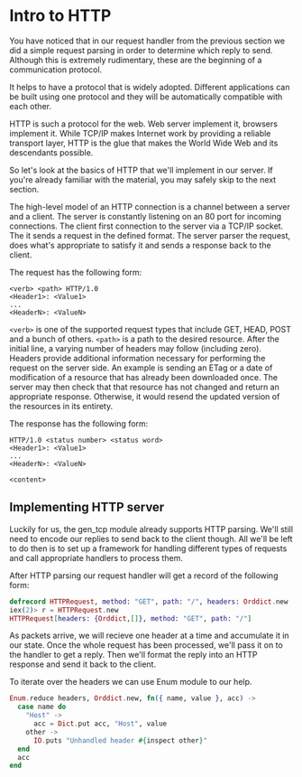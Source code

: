 Intro to HTTP
=============

You have noticed that in our request handler from the previous section we did a simple request parsing in order to determine which reply to send. Although this is extremely rudimentary, these are the beginning of a communication protocol.

It helps to have a protocol that is widely adopted. Different applications can be built using one protocol and they will be automatically compatible with each other.

HTTP is such a protocol for the web. Web server implement it, browsers implement it. While TCP/IP makes Internet work by providing a reliable transport layer, HTTP is the glue that makes the World Wide Web and its descendants possible.

So let's look at the basics of HTTP that we'll implement in our server. If you're already familiar with the material, you may safely skip to the next section.


The high-level model of an HTTP connection is a channel between a server and a client. The server is constantly listening on an 80 port for incoming connections. The client first connection to the server via a TCP/IP socket. The it sends a request in the defined format. The server parser the request, does what's appropriate to satisfy it and sends a response back to the client.

The request has the following form:

```
<verb> <path> HTTP/1.0
<Header1>: <Value1>
...
<HeaderN>: <ValueN>
```

`<verb>` is one of the supported request types that include GET, HEAD, POST and a bunch of others.
`<path>` is a path to the desired resource.
After the initial line, a varying number of headers may follow (including zero). Headers provide additional information necessary for performing the request on the server side. An example is sending an ETag or a date of modification of a resource that has already been downloaded once. The server may then check that that resource has not changed and return an appropriate response. Otherwise, it would resend the updated version of the resources in its entirety.

The response has the following form:

```
HTTP/1.0 <status number> <status word>
<Header1>: <Value1>
...
<HeaderN>: <ValueN>

<content>
```

## Implementing HTTP server ##

Luckily for us, the gen_tcp module already supports HTTP parsing. We'll still need to encode our replies to send back to the client though. All we'll be left to do then is to set up a framework for handling different types of requests and call appropriate handlers to process them.

After HTTP parsing our request handler will get a record of the following form:

```elixir
defrecord HTTPRequest, method: "GET", path: "/", headers: Orddict.new
iex(2)> r = HTTPRequest.new
HTTPRequest[headers: {Orddict,[]}, method: "GET", path: "/"]
```

As packets arrive, we will recieve one header at a time and accumulate it in our state. Once the whole request has been processed, we'll pass it on to the handler to get a reply. Then we'll format the reply into an HTTP response and send it back to the client.

To iterate over the headers we can use Enum module to our help.

```elixir
Enum.reduce headers, Orddict.new, fn({ name, value }, acc) ->
  case name do
    "Host" ->
      acc = Dict.put acc, "Host", value
    other ->
      IO.puts "Unhandled header #{inspect other}"
  end
  acc
end
```
